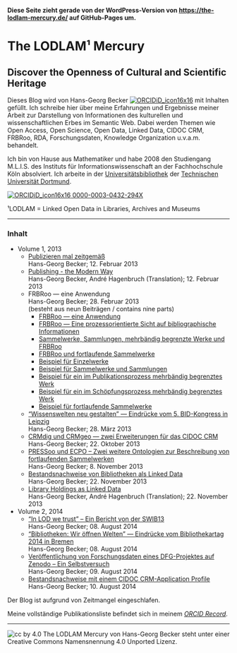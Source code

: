 **Diese Seite zieht gerade von der WordPress-Version von https://the-lodlam-mercury.de/ auf GitHub-Pages um.**

# The LODLAM¹ Mercury

## Discover the Openness of Cultural and Scientific Heritage

Dieses Blog wird von Hans-Georg Becker [![ORCIDiD_icon16x16](https://info.orcid.org/wp-content/uploads/2020/12/ORCIDiD_icon16x16.png)](https://orcid.org/0000-0003-0432-294X) mit Inhalten gefüllt. Ich schreibe hier über meine Erfahrungen und Ergebnisse meiner Arbeit zur Darstellung von Informationen des kulturellen und wissenschaftlichen Erbes im Semantic Web. Dabei werden Themen wie Open Access, Open Science, Open Data, Linked Data, CIDOC CRM, FRBRoo, RDA, Forschungsdaten, Knowledge Organization u.v.a.m. behandelt.

Ich bin von Hause aus Mathematiker und habe 2008 den Studiengang M.L.I.S. des Instituts für Informationswissenschaft an der Fachhochschule Köln absolviert. Ich arbeite in der [Universitätsbibliothek](https://www.ub.tu-dortmund.de/) der [Technischen Universität Dortmund](https://www.tu-dortmund.de/).

[![ORCIDiD_icon16x16](https://info.orcid.org/wp-content/uploads/2020/12/ORCIDiD_icon16x16.png) 0000-0003-0432-294X](https://orcid.org/0000-0003-0432-294X)

¹LODLAM = Linked Open Data in Libraries, Archives and Museums

***

### Inhalt

* Volume 1, 2013
  * [Publizieren mal zeitgemäß](2013/02/12/publizieren-mal-zeitgemaess.md)\
    Hans-Georg Becker; 12. Februar 2013
  * [Publishing - the Modern Way](2013/02/12/publishing-the-modern-way.md)\
    Hans-Georg Becker, André Hagenbruch (Translation); 12. Februar 2013  
  * FRBRoo — eine Anwendung\
    Hans-Georg Becker; 28. Februar 2013\
    (besteht aus neun Beiträgen / contains nine parts)
    * [FRBRoo — eine Anwendung](2013/02/15/frbroo-eine-anwendung.md)
    * [FRBRoo — Eine prozessorientierte Sicht auf bibliographische Informationen](2013/02/16/frbroo-eine-prozessorientierte-sicht-auf-bibliographische-informationen.md)
    * [Sammelwerke, Sammlungen, mehrbändig begrenzte Werke und FRBRoo](2013/02/17/sammelwerke-sammlungen-mehrbaendig-begrenzte-werke-und-frbroo.md)
    * [FRBRoo und fortlaufende Sammelwerke](2013/02/28/frbroo-und-fortlaufende-sammelwerke.md)
    * [Beispiel für Einzelwerke](2013/02/16/beispiel-frbroo-fuer-einzelwerke.md)
    * [Beispiel für Sammelwerke und Sammlungen](2013/02/17/beispiel-frbroo-fur-sammelwerke-und-sammlungen-example-frbroo-for-aggregation-works.md)
    * [Beispiel für ein im Publikationsprozess mehrbändig begrenztes Werk](2013/02/17/beispiele-frbroo-fur-mehrbaendig-begrenzte-werke-examples-frbroo-for-multivolume-works.md)
    * [Beispiel für ein im Schöpfungsprozess mehrbändig begrenztes Werk](2013/02/17/)
    * [Beispiel für fortlaufende Sammelwerke](2013/02/28/beispiele-frbroo-und-fortlaufende-sammelwerke.md)
  * [“Wissenswelten neu gestalten” — Eindrücke vom 5. BID-Kongress in Leipzig](2013/03/28/wissenswelten-neu-gestalten-eindrucke-vom-5-bid-kongress-in-leipzig.md)\
    Hans-Georg Becker; 28. März 2013
  * [CRMdig und CRMgeo — zwei Erweiterungen für das CIDOC CRM](2013/10/22/crmdig-und-crmgeo-zwei-erweiterungen-fur-das-cidoc-crm.md)\
    Hans-Georg Becker; 22. Oktober 2013
  * [PRESSoo und ECPO – Zwei weitere Ontologien zur Beschreibung von fortlaufenden Sammelwerken](2013/11/08/pressoo-und-ecpo-zwei-weitere-ontologien-zur-beschreibung-von-fortlaufenden-sammelwerken.md)\
    Hans-Georg Becker; 8. November 2013
  * [Bestandsnachweise von Bibliotheken als Linked Data](2013/11/22/bestandsnachweise-von-bibliotheken-als-linked-data.md)\
    Hans-Georg Becker; 22. November 2013
  * [Library Holdings as Linked Data](2013/11/22/library-holdings-as-linked-data.md)\
    Hans-Georg Becker, André Hagenbruch (Translation); 22. November 2013
* Volume 2, 2014
  *  [“In LOD we trust” – Ein Bericht von der SWIB13](2014/08/08/in-lod-we-trust-ein-bericht-von-der-swib13.md)\
    Hans-Georg Becker; 08. August 2014
  *  [“Bibliotheken: Wir öffnen Welten” — Eindrücke vom Bibliothekartag 2014 in Bremen](2014/08/08/bibliotheken-wir-oeffnen-welten-eindruecke-vom-bibliothekartag-2014-in-bremen.md)\
    Hans-Georg Becker; 08. August 2014
  *  [Veröffentlichung von Forschungsdaten eines DFG-Projektes auf Zenodo – Ein Selbstversuch](2014/08/09/veroeffentlichung-von-forschungsdaten-eines-dfg-projektes-auf-zenodo-ein-selbstversuch.md)\
    Hans-Georg Becker; 09. August 2014
  *  [Bestandsnachweise mit einem CIDOC CRM-Application Profile](2014/08/10/bestandsnachweise-mit-einem-cidoc-crm-application-profile.md)\
    Hans-Georg Becker; 10. August 2014

Der Blog ist aufgrund von Zeitmangel eingeschlafen.

Meine vollständige Publikationsliste befindet sich in meinem [_ORCID Record_]((https://orcid.org/0000-0003-0432-294X)).

***

![cc by 4.0](https://i.creativecommons.org/l/by/4.0/88x31.png)
The LODLAM Mercury von Hans-Georg Becker steht unter einer Creative Commons Namensnennung 4.0 Unported Lizenz.